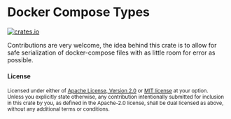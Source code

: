 Docker Compose Types
===========

[![crates.io](https://img.shields.io/crates/v/docker-compose-types.svg)](https://crates.io/crates/docker-compose-types)

Contributions are very welcome, the idea behind this crate is to allow for safe serialization of docker-compose files with as little room for error as possible.

#### License

<sup>
Licensed under either of
<a href="LICENSE-APACHE">Apache License, Version 2.0</a>
or
<a href="LICENSE-MIT">MIT license</a>
at your option.
</sup>

<br>

<sub>
Unless you explicitly state otherwise, any contribution intentionally submitted
for inclusion in this crate by you, as defined in the Apache-2.0 license, shall
be dual licensed as above, without any additional terms or conditions.
</sub>
